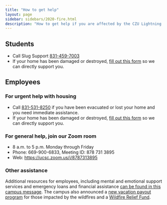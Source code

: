 ```yaml
---
title: "How to get help"
layout: page 
sidebar: sidebars/2020-fire.html
description: "How to get help if you are affected by the CZU Lightning Complex fire"
---
```


<section class="tachyons">

## Students

- Call Slug Support <a href="tel:831-459-7003">831-459-7003</a>
- If your home has been damaged or destroyed, [fill out this form](https://docs.google.com/forms/d/e/1FAIpQLSdPuTN3EOpzgLw0gcbNI-M42eV3USpe5Wx6e90SQAztzkCSYg/viewform) so we can directly support you.

## Employees

### For urgent help with housing

- Call [831-531-8250](tel:831-531-8250) if you have been evacuated or lost your home and you need immediate assistance.
- If your home has been damaged or destroyed, [fill out this form](https://docs.google.com/forms/d/e/1FAIpQLSdPuTN3EOpzgLw0gcbNI-M42eV3USpe5Wx6e90SQAztzkCSYg/viewform) so we can directly support you.

### For general help, join our Zoom room

- 8 a.m. to 5 p.m. Monday through Friday
- Phone: 669-900-6833, Meeting ID: 878 731 3895
- Web: <https://ucsc.zoom.us/j/8787313895>

### Other assistance

Additional resources for employees, including mental and emotional support services and emergency loans and financial assistance [can be found in this campus message](https://news.ucsc.edu/2020/08/support-services-for-employees-impacted-by-wildfires.html). The campus also announced a [new vacation payout program](https://news.ucsc.edu/2020/08/new-vacation-payout-program.html) for those impacted by the wildfires and a [Wildfire Relief Fund](https://news.ucsc.edu/2020/09/additional-support-for-employees-impacted-by-wildfire.html).


</section>
